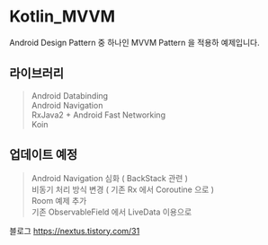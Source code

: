# Kotlin_MVVM

Android Design Pattern 중 하나인 MVVM Pattern 을 적용하 예제입니다.

## 라이브러리
> Android Databinding   
Android Navigation   
RxJava2 + Android Fast Networking   
Koin

## 업데이트 예정
> Android Navigation 심화 ( BackStack 관련 )   
비동기 처리 방식 변경 ( 기존 Rx 에서 Coroutine 으로 )   
Room 예제 추가   
기존 ObservableField 에서 LiveData 이용으로

블로그 <https://nextus.tistory.com/31>
